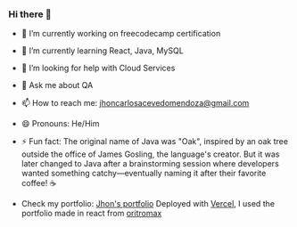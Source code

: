 ### Hi there 👋

- 🔭 I’m currently working on freecodecamp certification
- 🌱 I’m currently learning React, Java, MySQL
- 🤔 I’m looking for help with Cloud Services
- 💬 Ask me about QA
- 📫 How to reach me: jhoncarlosacevedomendoza@gmail.com
- 😄 Pronouns: He/Him
- ⚡ Fun fact:  The original name of Java was "Oak", inspired by an oak tree outside the office of James Gosling, the language's creator. But it was later changed to Java after a brainstorming session where developers wanted something catchy—eventually naming it after their favorite coffee! ☕

- Check my portfolio: <a href="https://porfolio-two-black.vercel.app/" target="_blank">Jhon's portfolio</a> Deployed with [Vercel](https://vercel.com/), I used the portfolio made in react from [oritromax](https://github.com/oritromax/react-portfolio?utm_source=chatgpt.com)
